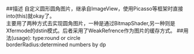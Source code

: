 ##描述
自定义圆形圆角图片，继承自ImageView，使用Picasso等框架时直接into(this)就okay了。<br>
主要用了两种方式去实现圆角图片，一种是通过BitmapShader,另一种则是Xfermode的dstin模式。后者采用了WeakRefrence作为图片的缓存方式。
##用法(usage):
type:round or circle<br>
borderRadius:determined numbers by dp
